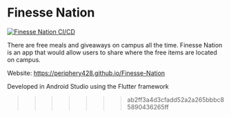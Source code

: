 # Finesse Nation
[![Finesse Nation CI/CD](https://github.com/Periphery428/Finesse-Nation/workflows/Finesse%20Nation%20CI%2FCD/badge.svg)](https://github.com/Periphery428/Finesse-Nation/actions)

There are free meals and giveaways on campus all the time. Finesse Nation is an app that would allow users to share where the free items are located on campus.

Website: https://periphery428.github.io/Finesse-Nation

Developed in Android Studio using the Flutter framework
>>>>>>> ab2ff3a4d3cfadd52a2a265bbbc85890436265ff
   
 